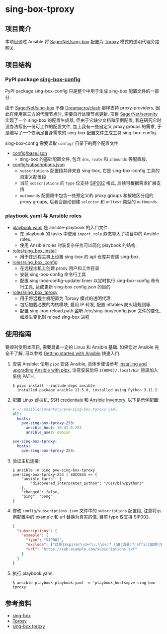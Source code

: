 # sing-box-tproxy

## 项目简介

本项目通过 Ansible 将 [SagerNet/sing-box](https://github.com/SagerNet/sing-box) 配置为 [Tproxy](https://sing-box.sagernet.org/configuration/inbound/tproxy/) 模式的透明代理旁路网关.

## 项目结构

### PyPI package [sing-box-config](https://pypi.org/project/sing-box-config/)

PyPI package sing-box-config 只是整个中用于生成 sing-box 配置文件的一部分.

由于 [SagerNet/sing-box](https://github.com/SagerNet/sing-box) 不像 [Dreamacro/clash](https://github.com/Dreamacro/clash) 那样支持 proxy-providers, 因此在使用第三方的代理节点时, 需要自行处理节点更新. 项目 [SagerNet/serenity](https://github.com/SagerNet/serenity) 实现了一个 sing-box 的配置生成器, 但由于它缺少文档和示例配置, 我在研究它时没办法写出一份可工作的配置文件, 加上我有一些自定义 proxy groups 的需求, 于是编写了一个仅满足自身需求的 sing-box 配置文件生成工具 sing-box-config.

sing-box-config 需要读取 `config/` 目录下的两个配置文件:

- [config/base.json](https://github.com/ak1ra-lab/sing-box-tproxy/blob/master/config/base.json)
  - sing-box 的基础配置文件, 包含 `dns`, `route` 和 `inbounds` 等配置段.
- [config/subscriptions.json](https://github.com/ak1ra-lab/sing-box-tproxy/blob/master/config/subscriptions.json)
  - `subscriptions` 配置段并非来自 sing-box, 它是 sing-box-config 工具的自定义配置段
  - 当前 `subscriptions` 的 `type` 仅支持 [SIP002](https://github.com/shadowsocks/shadowsocks-org/wiki/SIP002-URI-Scheme) 格式, 后续可根据需求扩展支持
  - `outbounds` 配置段中包含一些预定义的 proxy groups 和按地区分组的 proxy groups, 后者会自动创建 `selector` 和 `urltest` 类型的 `outbounds`.

### playbook.yaml 与 Ansible roles

- [playbook.yaml](https://github.com/ak1ra-lab/sing-box-tproxy/blob/master/playbook.yaml) 是 ansible-playbook 的入口文件.
  - 在 playbook 的 tasks 中使用 `import_role` 静态导入了项目中的 Ansible roles.
  - 使用 Ansible roles 封装复杂任务可以简化 playbook 的结构.
- [roles/sing_box_install](https://github.com/ak1ra-lab/sing-box-tproxy/blob/master/roles/sing_box_install/)
  - 用于在远程主机上设置 sing-box 的 apt 仓库并安装 sing-box.
- [roles/sing_box_config](https://github.com/ak1ra-lab/sing-box-tproxy/blob/master/roles/sing_box_config/)
  - 在远程主机上创建 proxy 用户和工作目录
  - 安装 sing-box-config 命令行工具
  - 配置 sing-box-config-updater.timer 以定时执行 sing-box-config 命令行工具, 达成更新 sing-box config.json 的目的
- [roles/sing_box_tproxy](https://github.com/ak1ra-lab/sing-box-tproxy/blob/master/roles/sing_box_tproxy/)
  - 用于将远程主机配置为 Tproxy 模式的透明代理.
  - 包括加载必要的内核模块, 启用 IP 转发, 配置 nftables 防火墙规则等.
  - 配置 sing-box-reload.path 监听 /etc/sing-box/config.json 文件的变化, 如发生变化则 reload sing-box 进程

## 使用指南

要顺利使用本项目, 需要具备一定的 Linux 和 Ansible 基础. 如果您对 Ansible 完全不了解, 可以参考 [Getting started with Ansible](https://docs.ansible.com/ansible/latest/getting_started/index.html) 快速入门.

1. 安装 Ansible:
   使用 `pipx` 安装 Ansible, 具体步骤请参考 [Installing and upgrading Ansible with pipx](https://docs.ansible.com/ansible/latest/installation_guide/intro_installation.html#installing-and-upgrading-ansible-with-pipx), 注意安装后将 `${HOME}/.local/bin` 目录加入系统 PATH,

   ```ShellSession
   $ pipx install --include-deps ansible
     installed package ansible 11.5.0, installed using Python 3.11.2
   ```

2. 配置 Linux 虚拟机, SSH credentials 和 [Ansible Inventory](https://docs.ansible.com/ansible/latest/inventory_guide/intro_inventory.html). 以下是示例配置:

   ```yaml
   # ~/.ansible/inventory/pve-sing-box-tproxy.yaml
   all:
     hosts:
       pve-sing-box-tproxy-253:
         ansible_host: 10.42.0.253
         ansible_user: debian

   pve-sing-box-tproxy:
     hosts:
       pve-sing-box-tproxy-253:
   ```

3. 验证主机连接:

   ```ShellSession
   $ ansible -m ping pve-sing-box-tproxy
   pve-sing-box-tproxy-253 | SUCCESS => {
       "ansible_facts": {
           "discovered_interpreter_python": "/usr/bin/python3"
       },
       "changed": false,
       "ping": "pong"
   }
   ```

4. 修改 `config/subscriptions.json` 文件中的 `subscriptions` 配置段, 注意将示例配置中的 example 和 url 替换为真实的值, 目前 type 仅支持 SIP002.

   ```json
   {
     "subscriptions": {
       "example": {
         "type": "SIP002",
         "exclude": ["过期|Expire|\\d+(\\.\\d+)? ?GB|流量|Traffic|QQ群|官网|Premium"],
         "url": "https://sub.example.com/subscriptions.txt"
       }
     }
   }
   ```

5. 执行 playbook.yaml:

   ```ShellSession
   $ ansible-playbook playbook.yaml -e 'playbook_hosts=pve-sing-box-tproxy'
   ```

## 参考资料

- [sing-box](https://github.com/SagerNet/sing-box)
- [Tproxy](https://sing-box.sagernet.org/configuration/inbound/tproxy/)
- [sing-box tproxy](https://lhy.life/20231012-sing-box-tproxy/)
